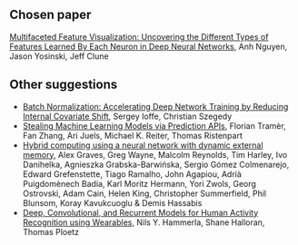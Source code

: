 ## Chosen paper

[Multifaceted Feature Visualization: Uncovering the Different Types of Features Learned By Each Neuron in Deep Neural Networks](https://arxiv.org/abs/1602.03616), Anh Nguyen, Jason Yosinski, Jeff Clune

## Other suggestions

* [Batch Normalization: Accelerating Deep Network Training by Reducing Internal Covariate Shift](https://arxiv.org/abs/1502.03167), Sergey Ioffe, Christian Szegedy
* [Stealing Machine Learning Models via Prediction APIs](https://arxiv.org/abs/1609.02943), Florian Tramèr, Fan Zhang, Ari Juels, Michael K. Reiter, Thomas Ristenpart
* [Hybrid computing using a neural network with dynamic external memory](http://www.nature.com/nature/journal/v538/n7626/full/nature20101.html), Alex Graves,	Greg Wayne,	Malcolm Reynolds,	Tim Harley,	Ivo Danihelka,	Agnieszka Grabska-Barwińska,	Sergio Gómez Colmenarejo,	Edward Grefenstette,	Tiago Ramalho, John Agapiou,	Adrià Puigdomènech Badia,	Karl Moritz Hermann,	Yori Zwols,	Georg Ostrovski,	Adam Cain,	Helen King,	Christopher Summerfield,	Phil Blunsom,	Koray Kavukcuoglu	& Demis Hassabis
* [Deep, Convolutional, and Recurrent Models for Human Activity Recognition using Wearables](https://arxiv.org/abs/1604.08880), Nils Y. Hammerla, Shane Halloran, Thomas Ploetz
